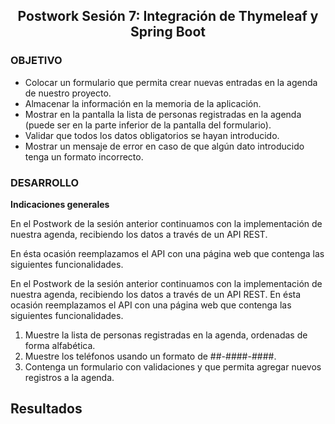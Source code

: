 <h2 align="center"><b>Postwork Sesión 7: Integración de Thymeleaf y Spring Boot</b></h2>

### OBJETIVO

- Colocar un formulario que permita crear nuevas entradas en la agenda de nuestro proyecto.
- Almacenar la información en la memoria de la aplicación.
- Mostrar en la pantalla la lista de personas registradas en la agenda (puede ser en la parte inferior de la pantalla del formulario).
- Validar que todos los datos obligatorios se hayan introducido.
- Mostrar un mensaje de error en caso de que algún dato introducido tenga un formato incorrecto.


### DESARROLLO

**Indicaciones generales**

En el Postwork de la sesión anterior continuamos con la implementación de nuestra agenda, recibiendo los datos a través de un API REST.

En ésta ocasión reemplazamos el API con una página web que contenga las siguientes funcionalidades.

En el Postwork de la sesión anterior continuamos con la implementación de nuestra agenda, recibiendo los datos a través de un API REST. En ésta ocasión reemplazamos el API con una página web que contenga las siguientes funcionalidades.

1. Muestre la lista de personas registradas en la agenda, ordenadas de forma alfabética.
1. Muestre los teléfonos usando un formato de ##-####-####.
1. Contenga un formulario con validaciones y que permita agregar nuevos registros a la agenda.

## Resultados
